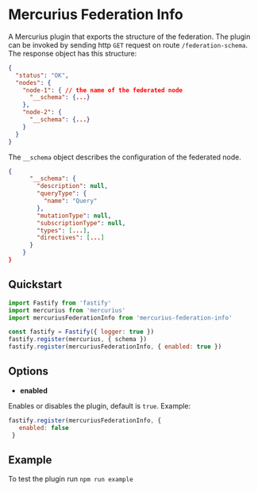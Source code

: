 # Mercurius Federation Info

A Mercurius plugin that exports the structure of the federation.
The plugin can be invoked by sending http `GET` request on route `/federation-schema`.
The response object has this structure:

```json
{
  "status": "OK",
  "nodes": {
    "node-1": { // the name of the federated node
      "__schema": {...}
    },
    "node-2": {
      "__schema": {...}
    }
  }
}
```

The `__schema` object describes the configuration of the federated node.

```json
{
      "__schema": {
        "description": null,
        "queryType": {
          "name": "Query"
        },
        "mutationType": null,
        "subscriptionType": null,
        "types": [...],
        "directives": [...]
      }
    }
}
```

## Quickstart

```js
import Fastify from 'fastify'
import mercurius from 'mercurius'
import mercuriusFederationInfo from 'mercurius-federation-info'

const fastify = Fastify({ logger: true })
fastify.register(mercurius, { schema })
fastify.register(mercuriusFederationInfo, { enabled: true })
```

## Options

- **enabled**

Enables or disables the plugin, default is `true`.
Example:

```js
fastify.register(mercuriusFederationInfo, {
   enabled: false
 }
```
## Example

To test the plugin run `npm run example`